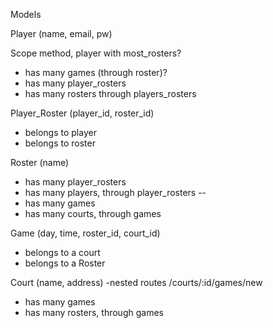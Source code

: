 Models

Player (name, email, pw)

Scope method, player with most_rosters?
- has many games (through roster)?
- has many player_rosters
- has many rosters through players_rosters

Player_Roster (player_id, roster_id)
- belongs to player
- belongs to roster

Roster (name)
- has many player_rosters
- has many players, through player_rosters
--
- has many games
- has many courts, through games

Game (day, time, roster_id, court_id)
- belongs to a court
- belongs to a Roster

Court (name, address) -nested routes /courts/:id/games/new
- has many games
- has many rosters, through games
